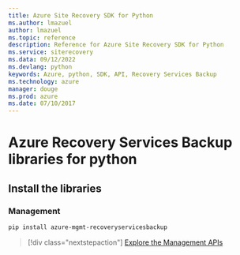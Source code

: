 ```yaml
---
title: Azure Site Recovery SDK for Python
ms.author: lmazuel
author: lmazuel
ms.topic: reference
description: Reference for Azure Site Recovery SDK for Python
ms.service: siterecovery
ms.data: 09/12/2022
ms.devlang: python
keywords: Azure, python, SDK, API, Recovery Services Backup
ms.technology: azure
manager: douge
ms.prod: azure
ms.date: 07/10/2017
---
```

# Azure Recovery Services Backup libraries for python

## Install the libraries


### Management

```bash
pip install azure-mgmt-recoveryservicesbackup
```
> [!div class="nextstepaction"]
> [Explore the Management APIs](/python/api/overview/azure/recoveryservicesbackup/management)